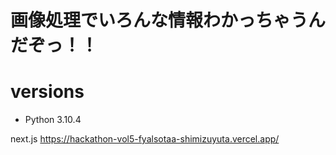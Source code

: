 # 画像処理でいろんな情報わかっちゃうんだぞっ！！
# versions
- Python 3.10.4

next.js
https://hackathon-vol5-fyalsotaa-shimizuyuta.vercel.app/
